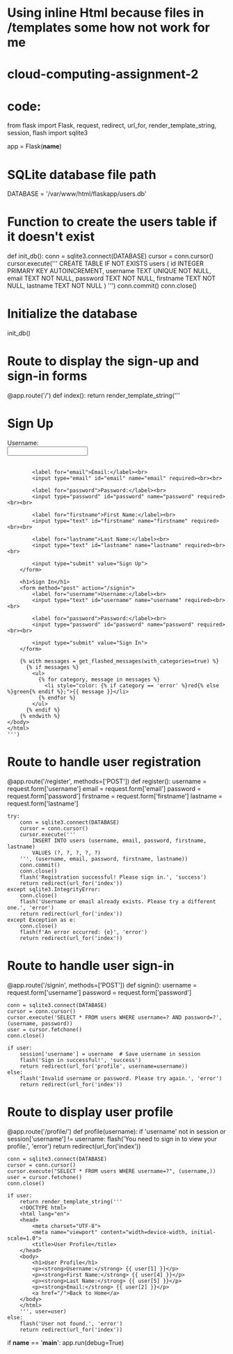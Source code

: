 # Using inline Html because files in /templates some how not work for me
# cloud-computing-assignment-2
# code:
from flask import Flask, request, redirect, url_for, render_template_string, session, flash
import sqlite3

app = Flask(__name__)

# SQLite database file path
DATABASE = '/var/www/html/flaskapp/users.db'

# Function to create the users table if it doesn't exist
def init_db():
    conn = sqlite3.connect(DATABASE)
    cursor = conn.cursor()
    cursor.execute('''
        CREATE TABLE IF NOT EXISTS users (
            id INTEGER PRIMARY KEY AUTOINCREMENT,
            username TEXT UNIQUE NOT NULL,
            email TEXT NOT NULL,
            password TEXT NOT NULL,
            firstname TEXT NOT NULL,
            lastname TEXT NOT NULL
        )
    ''')
    conn.commit()
    conn.close()

# Initialize the database
init_db()

# Route to display the sign-up and sign-in forms
@app.route('/')
def index():
    return render_template_string('''
    <!DOCTYPE html>
    <html lang="en">
    <head>
        <meta charset="UTF-8">
        <meta name="viewport" content="width=device-width, initial-scale=1.0">
        <title>Sign Up / Sign In</title>
    </head>
    <body>
        <h1>Sign Up</h1>
        <form method="post" action="/register">
            <label for="username">Username:</label><br>
            <input type="text" id="username" name="username" required><br><br>
            
            <label for="email">Email:</label><br>
            <input type="email" id="email" name="email" required><br><br>
            
            <label for="password">Password:</label><br>
            <input type="password" id="password" name="password" required><br><br>
            
            <label for="firstname">First Name:</label><br>
            <input type="text" id="firstname" name="firstname" required><br><br>
            
            <label for="lastname">Last Name:</label><br>
            <input type="text" id="lastname" name="lastname" required><br><br>
            
            <input type="submit" value="Sign Up">
        </form>

        <h1>Sign In</h1>
        <form method="post" action="/signin">
            <label for="username">Username:</label><br>
            <input type="text" id="username" name="username" required><br><br>
            
            <label for="password">Password:</label><br>
            <input type="password" id="password" name="password" required><br><br>
            
            <input type="submit" value="Sign In">
        </form>

        {% with messages = get_flashed_messages(with_categories=true) %}
          {% if messages %}
            <ul>
              {% for category, message in messages %}
                <li style="color: {% if category == 'error' %}red{% else %}green{% endif %};">{{ message }}</li>
              {% endfor %}
            </ul>
          {% endif %}
        {% endwith %}
    </body>
    </html>
    ''')

# Route to handle user registration
@app.route('/register', methods=['POST'])
def register():
    username = request.form['username']
    email = request.form['email']
    password = request.form['password']
    firstname = request.form['firstname']
    lastname = request.form['lastname']

    try:
        conn = sqlite3.connect(DATABASE)
        cursor = conn.cursor()
        cursor.execute('''
            INSERT INTO users (username, email, password, firstname, lastname)
            VALUES (?, ?, ?, ?, ?)
        ''', (username, email, password, firstname, lastname))
        conn.commit()
        conn.close()
        flash('Registration successful! Please sign in.', 'success')
        return redirect(url_for('index'))
    except sqlite3.IntegrityError:
        conn.close()
        flash('Username or email already exists. Please try a different one.', 'error')
        return redirect(url_for('index'))
    except Exception as e:
        conn.close()
        flash(f'An error occurred: {e}', 'error')
        return redirect(url_for('index'))

# Route to handle user sign-in
@app.route('/signin', methods=['POST'])
def signin():
    username = request.form['username']
    password = request.form['password']

    conn = sqlite3.connect(DATABASE)
    cursor = conn.cursor()
    cursor.execute('SELECT * FROM users WHERE username=? AND password=?', (username, password))
    user = cursor.fetchone()
    conn.close()

    if user:
        session['username'] = username  # Save username in session
        flash('Sign in successful!', 'success')
        return redirect(url_for('profile', username=username))
    else:
        flash('Invalid username or password. Please try again.', 'error')
        return redirect(url_for('index'))

# Route to display user profile
@app.route('/profile/<username>')
def profile(username):
    if 'username' not in session or session['username'] != username:
        flash('You need to sign in to view your profile.', 'error')
        return redirect(url_for('index'))

    conn = sqlite3.connect(DATABASE)
    cursor = conn.cursor()
    cursor.execute("SELECT * FROM users WHERE username=?", (username,))
    user = cursor.fetchone()
    conn.close()

    if user:
        return render_template_string('''
        <!DOCTYPE html>
        <html lang="en">
        <head>
            <meta charset="UTF-8">
            <meta name="viewport" content="width=device-width, initial-scale=1.0">
            <title>User Profile</title>
        </head>
        <body>
            <h1>User Profile</h1>
            <p><strong>Username:</strong> {{ user[1] }}</p>
            <p><strong>First Name:</strong> {{ user[4] }}</p>
            <p><strong>Last Name:</strong> {{ user[5] }}</p>
            <p><strong>Email:</strong> {{ user[2] }}</p>
            <a href="/">Back to Home</a>
        </body>
        </html>
        ''', user=user)
    else:
        flash('User not found.', 'error')
        return redirect(url_for('index'))

if __name__ == '__main__':
    app.run(debug=True)

